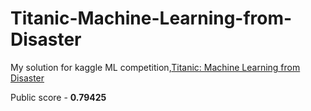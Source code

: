 # Titanic-Machine-Learning-from-Disaster
My solution for kaggle ML competition,[Titanic: Machine Learning from Disaster](https://www.kaggle.com/c/titanic) 

Public score - **0.79425**
